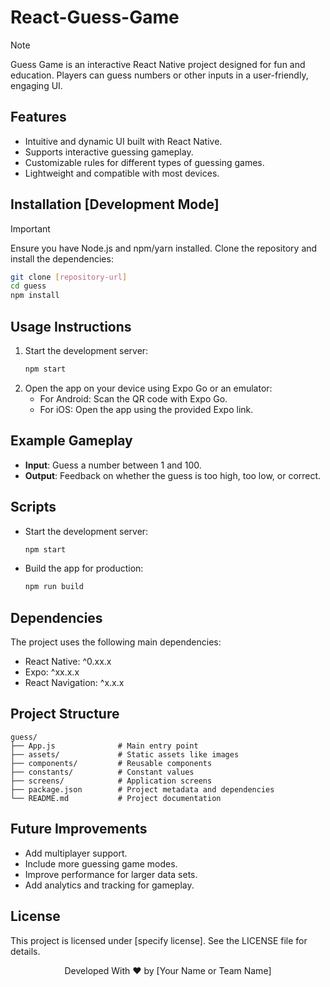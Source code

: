 # React-Guess-Game

> [!NOTE]  
> Guess Game is an interactive React Native project designed for fun and education. Players can guess numbers or other inputs in a user-friendly, engaging UI.

## Features

- Intuitive and dynamic UI built with React Native.
- Supports interactive guessing gameplay.
- Customizable rules for different types of guessing games.
- Lightweight and compatible with most devices.

## Installation [Development Mode]

> [!IMPORTANT]  
> Ensure you have Node.js and npm/yarn installed. Clone the repository and install the dependencies:

```bash
git clone [repository-url]
cd guess
npm install
```

## Usage Instructions

1. Start the development server:
   ```bash
   npm start
   ```
2. Open the app on your device using Expo Go or an emulator:
   - For Android: Scan the QR code with Expo Go.
   - For iOS: Open the app using the provided Expo link.

## Example Gameplay

- **Input**: Guess a number between 1 and 100.
- **Output**: Feedback on whether the guess is too high, too low, or correct.

## Scripts

- Start the development server:
  ```bash
  npm start
  ```
- Build the app for production:
  ```bash
  npm run build
  ```

## Dependencies

The project uses the following main dependencies:

- React Native: ^0.xx.x
- Expo: ^xx.x.x
- React Navigation: ^x.x.x

## Project Structure

```
guess/
├── App.js              # Main entry point
├── assets/             # Static assets like images
├── components/         # Reusable components
├── constants/          # Constant values
├── screens/            # Application screens
├── package.json        # Project metadata and dependencies
└── README.md           # Project documentation
```

## Future Improvements

- Add multiplayer support.
- Include more guessing game modes.
- Improve performance for larger data sets.
- Add analytics and tracking for gameplay.

## License

This project is licensed under [specify license]. See the LICENSE file for details.

<p align="center">
    Developed With ❤️ by [Your Name or Team Name]
</p>

